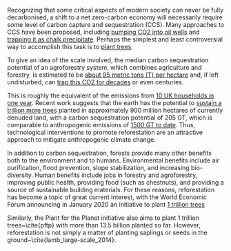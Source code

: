 Recognizing that some critical aspects of modern society can never be fully decarbonised,
a shift to a net zero-carbon economy will necessarily require some level of carbon capture and sequestration (CCS).
Many approaches to CCS have been proposed, including [pumping CO2 into oil wells](http://www.sciencedirect.com/science/article/pii/S1750583618304857)
and [trapping it as chalk precipitate](https://science.sciencemag.org/content/352/6291/1312).
Perhaps the simplest and least controversial way to accomplish this task is to [plant trees](https://www.nature.com/articles/d41586-019-01026-8).

To give an idea of the scale involved, the median carbon sequestration potential of an agroforestry system, which combines agriculture and forestry, is estimated to be [about 95 metric tons (T) per hectare](https://www.sciencedirect.com/science/article/abs/pii/S0167880903001385) and,
if left undisturbed, can [trap this CO2 for decades](https://doi.org/10.1038/nature12914) or even centuries.

This is roughly the equivalent of the emissions from [10 UK households in one year](https://www.theccc.org.uk).
Recent work suggests that the earth has the potential to [sustain a trillion more trees](https://science.sciencemag.org/content/365/6448/76) planted
in approximately 900 million hectares of currently denuded land, with a carbon sequestration potential
of 205 GT, which is comparable to anthropogenic emissions of [1500 GT to date](https://www.osti.gov/dataexplorer/biblio/dataset/1389323).
Thus, technological interventions to promote reforestation are an attractive approach to mitigate anthropogenic climate change.

In addition to carbon sequestration, forests provide many other benefits both to the environment and to humans. Environmental benefits
include air purification, flood prevention, slope stabilization, and increasing bio-diversity. Human benefits include
jobs in forestry and agroforestry, improving public health, providing food (such as chestnuts), and providing a source of sustainable building materials.
For these reasons, reforestation has become a topic of great current interest, with the World Economic Forum announcing
in January 2020 an initiative to plant [1 trillion trees](TODO)

Similarly, the Plant for the Planet initiative also aims to plant 1 trillion trees~\cite{pftp}
with more than 13.5 billion planted so far.
However, reforestation is not simply a matter of
planting saplings or seeds in the ground~\cite{lamb_large-scale_2014}.

